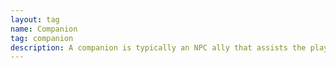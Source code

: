```yaml
---
layout: tag
name: Companion
tag: companion
description: A companion is typically an NPC ally that assists the player characters on their adventures.
---
```

